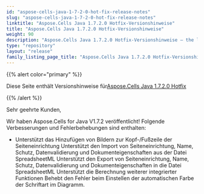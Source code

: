 ```yaml
---
id: "aspose-cells-java-1-7-2-0-hot-fix-release-notes"
slug: "aspose-cells-java-1-7-2-0-hot-fix-release-notes"
linktitle: "Aspose.Cells Java 1.7.2.0 Hotfix-Versionshinweise"
title: "Aspose.Cells Java 1.7.2.0 Hotfix-Versionshinweise"
weight: 90
description: "Aspose.Cells Java 1.7.2.0 Hotfix-Versionshinweise – the latest updates and fixes."
type: "repository"
layout: "release"
family_listing_page_title: "Aspose.Cells Java 1.7.2.0 Hotfix-Versionshinweise"
---
```

{{% alert color="primary" %}} 

 Diese Seite enthält Versionshinweise für[Aspose.Cells Java 1.7.2.0 Hotfix](https://releases.aspose.com/cells/java/new-releases/aspose.cells-java-1.7.2.0-hot-fix/)

{{% /alert %}} 

 Sehr geehrte Kunden,

 Wir haben Aspose.Cells for Java V1.7.2 veröffentlicht! Folgende Verbesserungen und Fehlerbehebungen sind enthalten:

- Unterstützt das Hinzufügen von Bildern zur Kopf-/Fußzeile der Seiteneinrichtung
 Unterstützt den Import von Seiteneinrichtung, Name, Schutz, Datenvalidierung und Dokumenteigenschaften aus der Datei SpreadsheetML
 Unterstützt den Export von Seiteneinrichtung, Name, Schutz, Datenvalidierung und Dokumenteigenschaften in die Datei SpreadsheetML
 Unterstützt die Berechnung weiterer integrierter Funktionen
 Behebt den Fehler beim Einstellen der automatischen Farbe der Schriftart im Diagramm.
